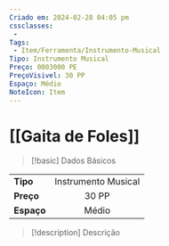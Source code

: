 ```yaml
---
Criado em: 2024-02-28 04:05 pm
cssclasses:
 - 
Tags:
 - Item/Ferramenta/Instrumento-Musical
Tipo: Instrumento Musical
Preço: 0003000 PE
PreçoVisivel: 30 PP
Espaço: Médio
NoteIcon: Item
---
```

# [[Gaita de Foles]]

> [!basic] Dados Básicos
> 
|            |     |
| ---------- |:---:|
| **Tipo**   |   Instrumento Musical   |
| **Preço**  |   30 PP   |
| **Espaço** |   Médio   |
>
 
> [!description] Descrição
> 
>
